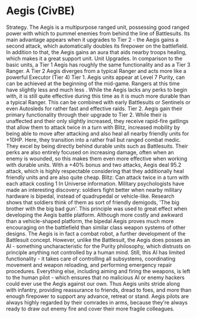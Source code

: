 # Aegis (CivBE)

Strategy.
The Aegis is a multipurpose ranged unit, possessing good ranged power with which to pummel enemies from behind the line of Battlesuits. Its main advantage appears when it upgrades to Tier 2 - the Aegis gains a second attack, which automatically doubles its firepower on the battlefield. In addition to that, the Aegis gains an aura that aids nearby troops healing, which makes it a great support unit.
Unit Upgrades.
In comparison to the basic units, a Tier 1 Aegis has roughly the same functionality and as a Tier 3 Ranger. A Tier 2 Aegis diverges from a typical Ranger and acts more like a powerful Executor (Tier 4)
Tier 1.
Aegis units appear at Level 7 Purity, can can be achieved at the beginning of the mid-game. Rangers at this time have slightly less and much less . While the Aegis lacks any perks to begin with, it is still quite effective during this time as it is much more durable than a typical Ranger. This can be combined with early Battlesuits or Sentinels or even Autosleds for rather fast and effective raids.
Tier 2.
Aegis gain their primary functionality through their upgrade to Tier 2. While their is unaffected and their only slightly increased, they receive rapid-fire gatlings that allow them to attack twice in a turn with Blitz, increased mobility by being able to move after attacking and also heal all nearby friendly units for +10HP. Here, they transition into a rather frail but ranged combat medic. They excel by being directly behind durable units such as Battlesuits. Their perks are also entirely focused on increasing damage, often when an enemy is wounded, so this makes them even more effective when working with durable units. With a +40% bonus and two attacks, Aegis deal 95.2 attack, which is highly respectable considering that they additionally heal friendly units and are also quite cheap.
Blitz: Can attack twice in a turn with each attack costing 1
In Universe information.
Military psychologists have made an interesting discovery: soldiers fight better when nearby military hardware is bipedal, instead of quadrupedal or vehicle-like. Research shows that soldiers think of them as sort of friendly demigods, 'The big brother with the big bad gun'. This principle was used to great effect when developing the Aegis battle platform. Although more costly and awkward than a vehicle-shaped platform, the bipedal Aegis proves much more encouraging on the battlefield than similar class weapon systems of other designs.
The Aegis is in fact a combat robot, a further development of the Battlesuit concept. However, unlike the Battlesuit, the Aegis does posses an AI - something uncharacteristic for the Purity philosophy, which distrusts on principle anything not controlled by a human mind. Still, this AI has limited functionality - it takes care of controlling all subsystems, coordinating movement and weapon reloading, and performing emergency repair procedures. Everything else, including aiming and firing the weapons, is left to the human pilot - which ensures that no malicious AI or enemy hackers could ever use the Aegis against our own. Thus Aegis units stride along with infantry, providing reassurance to friends, dread to foes, and more than enough firepower to support any advance, retreat or stand. Aegis pilots are always highly regarded by their comrades in arms, because they're always ready to draw out enemy fire and cover their more fragile colleagues.